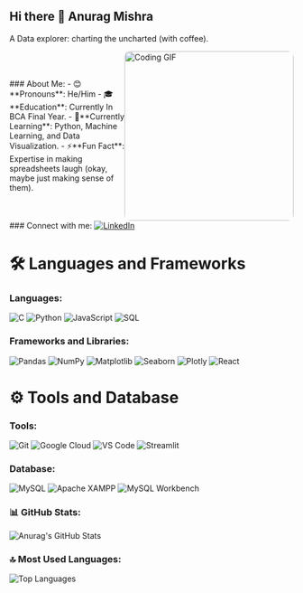 ## Hi there 👋 Anurag Mishra 

A Data explorer: charting the uncharted (with coffee).


<div style="display: flex; align-items: center;">
  <div style="flex: 1;">
    ### About Me:
    - 😊**Pronouns**: He/Him
    - 🎓**Education**: Currently In BCA Final Year.
    - 🌱**Currently Learning**: Python, Machine Learning, and Data Visualization.
    - ⚡**Fun Fact**: Expertise in making spreadsheets laugh (okay, maybe just making sense of them).
  </div>
  <div style="flex: 1;">
    <img src="https://media.giphy.com/media/frXrz3i1HwAwLX7Mr6/giphy.gif" width="300" alt="Coding GIF" style="border-radius: 10px;">
  </div>
</div>
### Connect with me:
<a href="(https://www.linkedin.com/in/anurag-mishra-b17051288/)">
<img src="(https://pngimg.com/uploads/linkedIn/linkedIn_PNG8.png)" alt="LinkedIn" />
</a>

# 🛠️ Languages and Frameworks

### Languages:
![C](https://img.shields.io/badge/C-00599C?style=for-the-badge&logo=c&logoColor=white)
![Python](https://img.shields.io/badge/Python-3776AB?style=for-the-badge&logo=python&logoColor=white)
![JavaScript](https://img.shields.io/badge/JavaScript-F7DF1E?style=for-the-badge&logo=javascript&logoColor=black)
![SQL](https://img.shields.io/badge/SQL-4479A1?style=for-the-badge&logo=postgresql&logoColor=white)

### Frameworks and Libraries:
![Pandas](https://img.shields.io/badge/Pandas-150458?style=for-the-badge&logo=pandas&logoColor=white)
![NumPy](https://img.shields.io/badge/NumPy-013243?style=for-the-badge&logo=numpy&logoColor=white)
![Matplotlib](https://img.shields.io/badge/Matplotlib-11557C?style=for-the-badge&logo=plotly&logoColor=white)
![Seaborn](https://img.shields.io/badge/Seaborn-3776AB?style=for-the-badge&logo=python&logoColor=white)
![Plotly](https://img.shields.io/badge/Plotly-3F4F75?style=for-the-badge&logo=plotly&logoColor=white)
![React](https://img.shields.io/badge/React-61DAFB?style=for-the-badge&logo=react&logoColor=black)

# ⚙️ Tools and Database

### Tools:
![Git](https://img.shields.io/badge/Git-F05032?style=for-the-badge&logo=git&logoColor=white)
![Google Cloud](https://img.shields.io/badge/Google_Cloud-4285F4?style=for-the-badge&logo=googlecloud&logoColor=white)
![VS Code](https://img.shields.io/badge/VS_Code-007ACC?style=for-the-badge&logo=visual-studio-code&logoColor=white)
![Streamlit](https://img.shields.io/badge/Streamlit-FF4B4B?style=for-the-badge&logo=streamlit&logoColor=white)

### Database:
![MySQL](https://img.shields.io/badge/MySQL-4479A1?style=for-the-badge&logo=mysql&logoColor=white)
![Apache XAMPP](https://img.shields.io/badge/XAMPP-FB7A24?style=for-the-badge&logo=xampp&logoColor=white)
![MySQL Workbench](https://img.shields.io/badge/MySQL_Workbench-4479A1?style=for-the-badge&logo=mysql&logoColor=white)

### 📊 GitHub Stats:

![Anurag's GitHub Stats](https://github-readme-stats.vercel.app/api?username=AnuragMishra800&show_icons=true&theme=dark)

### 🔝 Most Used Languages:

![Top Languages](https://github-readme-stats.vercel.app/api/top-langs/?username=AnuragMishra800&layout=compact&theme=dark)

